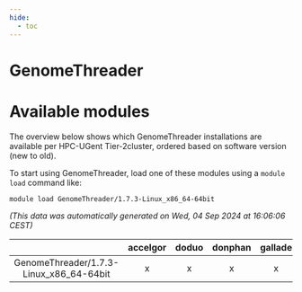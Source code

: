```yaml
---
hide:
  - toc
---
```


GenomeThreader
==============

# Available modules


The overview below shows which GenomeThreader installations are available per HPC-UGent Tier-2cluster, ordered based on software version (new to old).

To start using GenomeThreader, load one of these modules using a `module load` command like:

```shell
module load GenomeThreader/1.7.3-Linux_x86_64-64bit
```

*(This data was automatically generated on Wed, 04 Sep 2024 at 16:06:06 CEST)*  

| |accelgor|doduo|donphan|gallade|joltik|shinx|skitty|
| :---: | :---: | :---: | :---: | :---: | :---: | :---: | :---: |
|GenomeThreader/1.7.3-Linux_x86_64-64bit|x|x|x|x|x|-|x|
